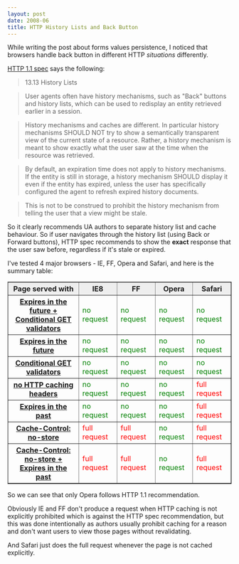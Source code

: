 ```yaml
---
layout: post
date: 2008-06
title: HTTP History Lists and Back Button
---
```


While writing the post about forms values persistence, I noticed that browsers handle back button in different HTTP _situations_ differently.

<a href="http://www.ietf.org/rfc/rfc2616.txt">HTTP 1.1 spec</a> says the following:

> 13.13 History Lists

> User agents often have history mechanisms, such as "Back" buttons and history lists, which can be used to redisplay an entity retrieved earlier in a session.

> History mechanisms and caches are different. In particular history mechanisms SHOULD NOT try to show a semantically transparent view of the current state of a resource. Rather, a history mechanism is meant to show exactly what the user saw at the time when the resource was retrieved.

> By default, an expiration time does not apply to history mechanisms. If the entity is still in storage, a history mechanism SHOULD display it even if the entity has expired, unless the user has specifically configured the agent to refresh expired history documents.

> This is not to be construed to prohibit the history mechanism from telling the user that a view might be stale.

So it clearly recommends UA authors to separate history list and cache behaviour. So if user navigates through the history list (using Back or Forward buttons), HTTP spec recommends to show the **exact** response that the user saw before, regardless if it's stale or expired.

I've tested 4 major browsers - IE, FF, Opera and Safari, and here is the summary table:

<table border="1" cellpadding="3">
	<tbody>
	<tr>
		<th scope="row"><a title="click to see the corresponding perl code"
href="http://sharovatov.ru/testcases/samples/expiresAndCG.txt">Expires in the future
			+ <br>Conditional GET validators</a></th>
		<td style="color:green;">no request</td>
		<td style="color:green;">no request</td>
		<td style="color:green;">no request</td>
		<td style="color:green;">no request</td>
	</tr>
	<tr>
		<th scope="row"><a title="click to see the corresponding perl code"
href="http://sharovatov.ru/testcases/samples/expires.txt">Expires in the future</a>
		</th>
		<td style="color:green;">no request</td>
		<td style="color:green;">no request</td>
		<td style="color:green;">no request</td>
		<td style="color:green;">no request</td>
	</tr>
	<tr>
		<th scope="row"><a title="click to see the corresponding perl code"
href="http://sharovatov.ru/testcases/samples/CG.txt">Conditional GET validators</a>
		</th>
		<td style="color:green;">no request</td>
		<td style="color:green;">no request</td>
		<td style="color:green;">no request</td>
		<td style="color:green;">no request</td>
	</tr>
	<tr>
		<th scope="row"><a title="click to see the corresponding perl code"
href="http://sharovatov.ru/testcases/samples/noHeaders.txt">no HTTP caching
			headers</a></th>
		<td style="color:green;">no request</td>
		<td style="color:green;">no request</td>
		<td style="color:green;">no request</td>
		<td style="color:red;">full request</td>
	</tr>
	<tr>
		<th scope="row"><a title="click to see the corresponding perl code"
href="http://sharovatov.ru/testcases/samples/expiresPast.txt">Expires in the past</a>
		</th>
		<td style="color:green;">no request</td>
		<td style="color:green;">no request</td>
		<td style="color:green;">no request</td>
		<td style="color:red;">full request</td>
	</tr>
	<tr>
		<th scope="row"><a title="click to see the corresponding perl code"
href="http://sharovatov.ru/testcases/samples/noStore.txt">Cache-Control: no-store</a>
		</th>
		<td style="color:red;">full request</td>
		<td style="color:red;">full request</td>
		<td style="color:green;">no request</td>
		<td style="color:red;">full request</td>
	</tr>
	<tr>
		<th scope="row"><a title="click to see the corresponding perl code"
href="http://sharovatov.ru/testcases/samples/noStoreAndExpiresPast.txt">Cache-Control:
			no-store +<br>Expires in the past</a></th>
		<td style="color:red;">full request</td>
		<td style="color:red;">full request</td>
		<td style="color:green;">no request</td>
		<td style="color:red;">full request</td>
	</tr>
	</tbody>
	<thead>
	<tr style="background:#eee;">
		<th scope="col">Page served with</th>
		<th scope="col">IE8</th>
		<th scope="col">FF</th>
		<th scope="col">Opera</th>
		<th scope="col">Safari</th>
	</tr>
	</thead>
</table>

So we can see that only Opera follows HTTP 1.1 recommendation.

Obviously IE and FF don't produce a request when HTTP caching is not explicitly prohibited which is against the HTTP spec recommendation, but this was done intentionally as authors usually prohibit caching for a reason and don't want users to view those pages without revalidating.

And Safari just does the full request whenever the page is not cached explicitly.